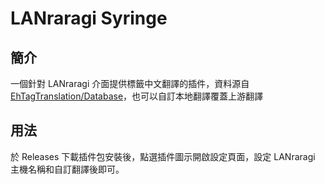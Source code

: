 # LANraragi Syringe
## 簡介
一個針對 LANraragi 介面提供標籤中文翻譯的插件，資料源自 [EhTagTranslation/Database](https://github.com/EhTagTranslation/Database)，也可以自訂本地翻譯覆蓋上游翻譯
## 用法
於 Releases 下載插件包安裝後，點選插件圖示開啟設定頁面，設定 LANraragi 主機名稱和自訂翻譯後即可。
